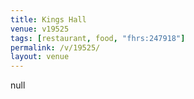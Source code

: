 ```yaml
---
title: Kings Hall
venue: v19525
tags: [restaurant, food, "fhrs:247918"]
permalink: /v/19525/
layout: venue
---
```

null